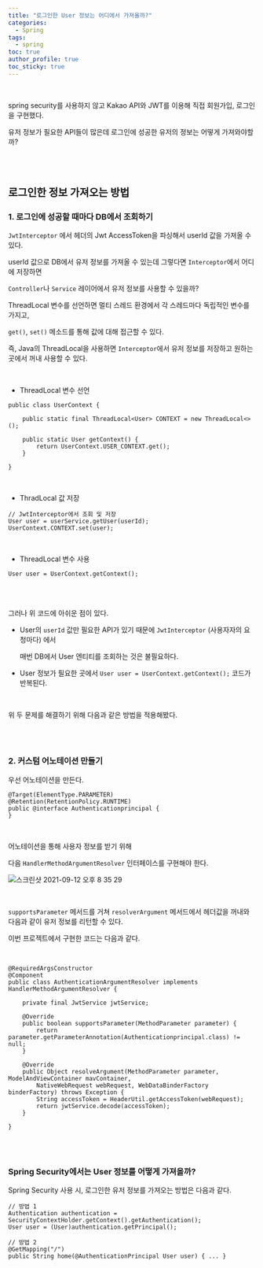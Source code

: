 ```yaml
---
title: "로그인한 User 정보는 어디에서 가져올까?"
categories:
  - Spring 
tags:
  - spring 
toc: true
author_profile: true
toc_sticky: true
---
```



<br />


spring security를 사용하지 않고 Kakao API와 JWT를 이용해 직접 회원가입, 로그인을 구현했다. 

유저 정보가 필요한 API들이 많은데 로그인에 성공한 유저의 정보는 어떻게 가져와야할까?

<br />
<br />

## 로그인한 정보 가져오는 방법 

### 1. 로그인에 성공할 때마다 DB에서 조회하기 

`JwtInterceptor` 에서 헤더의 Jwt AccessToken을 파싱해서 userId 값을 가져올 수 있다. 

userId 값으로 DB에서 유저 정보를 가져올 수 있는데 그렇다면 `Interceptor`에서  어디에 저장하면 

`Controller`나 `Service` 레이어에서 유저 정보를 사용할 수 있을까?



ThreadLocal 변수를 선언하면 멀티 스레드 환경에서 각 스레드마다 독립적인 변수를 가지고, 

`get()`, `set()` 메소드를 통해 값에 대해 접근할 수 있다.

즉, Java의 ThreadLocal을 사용하면 `Interceptor`에서 유저 정보를 저장하고 원하는 곳에서 꺼내 사용할 수 있다.

<br />



* ThreadLocal 변수 선언 

```
public class UserContext {
	
	public static final ThreadLocal<User> CONTEXT = new ThreadLocal<>();

	public static User getContext() {
		return UserContext.USER_CONTEXT.get();
	}
	
}
```

<br />

* ThradLocal 값 저장 

```
// JwtInterceptor에서 조회 및 저장 
User user = userService.getUser(userId);
UserContext.CONTEXT.set(user);
```

<br />

* ThreadLocal 변수 사용 

```
User user = UserContext.getContext();
```


<br />
<br />

그러나 위 코드에 아쉬운 점이 있다. 

* User의 `userId` 값만 필요한 API가 있기 때문에 `JwtInterceptor` (사용자자의 요청마다) 에서 

  매번 DB에서 User 엔티티를 조회하는 것은 불필요하다. 



* User 정보가 필요한 곳에서 `User user = UserContext.getContext();` 코드가 반복된다. 

<br />  

위 두 문제를 해결하기 위해 다음과 같은 방법을 적용해봤다. 



<br />

<br />

### 2. 커스텀 어노테이션 만들기



우선 어노테이션을 만든다. 

```
@Target(ElementType.PARAMETER)
@Retention(RetentionPolicy.RUNTIME)
public @interface Authenticationprincipal {
}

```



<br />



어노테이션을 통해 사용자 정보를 받기 위해

다음 `HandlerMethodArgumentResolver` 인터페이스를 구현해야 한다.

![스크린샷 2021-09-12 오후 8 35 29](https://user-images.githubusercontent.com/33855307/132986004-db8542fc-39c0-4258-814e-3920712bd082.png)


<br />

`supportsParameter` 메서드를 거쳐 `resolverArgument` 메서드에서 헤더값을 꺼내와 다음과 같이 유저 정보를 리턴할 수 있다.   

이번 프로젝트에서 구현한 코드는 다음과 같다.  

<br />

```
@RequiredArgsConstructor
@Component
public class AuthenticationArgumentResolver implements HandlerMethodArgumentResolver {

	private final JwtService jwtService;

	@Override
	public boolean supportsParameter(MethodParameter parameter) {
		return parameter.getParameterAnnotation(Authenticationprincipal.class) != null;
	}

	@Override
	public Object resolveArgument(MethodParameter parameter, ModelAndViewContainer mavContainer,
		NativeWebRequest webRequest, WebDataBinderFactory binderFactory) throws Exception {
		String accessToken = HeaderUtil.getAccessToken(webRequest);
		return jwtService.decode(accessToken);
	}

}
```



<br />

<br />



### Spring Security에서는 User 정보를 어떻게 가져올까?

Spring Security 사용 시, 로그인한 유저 정보를 가져오는 방법은 다음과 같다. 



```
// 방법 1
Authentication authentication = SecurityContextHolder.getContext().getAuthentication();
User user = (User)authentication.getPrincipal();

// 방법 2
@GetMapping("/")
public String home(@AuthenticationPrincipal User user) { ... }
```


<br />